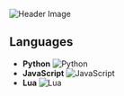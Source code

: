 ![Header Image](https://cdn.discordapp.com/attachments/1224765282032029811/1225155592017150023/Zezi.png?ex=664b9b8f&is=664a4a0f&hm=b29a017c2893f3a2ba84c3213678ead3c1bc04b767792ae7b7c6a38eb98447aa&)

## Languages
- **Python** ![Python](https://img.shields.io/badge/-Python-blue?logo=python&logoColor=white)
- **JavaScript** ![JavaScript](https://img.shields.io/badge/-JavaScript-yellow?logo=javascript&logoColor=white)
- **Lua** ![Lua](https://img.shields.io/badge/-Lua-2C2D72?logo=lua&logoColor=white)
